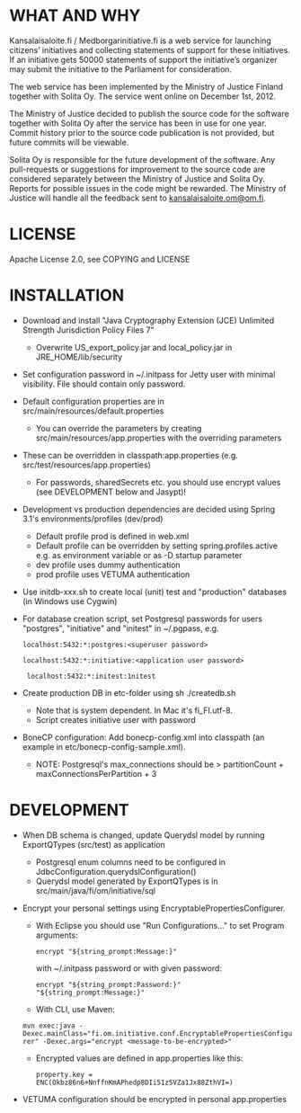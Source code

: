 # WHAT AND WHY

Kansalaisaloite.fi / Medborgarinitiative.fi is a web service for launching citizens’ initiatives and collecting statements of support for these initiatives.  If an initiative gets 50000 statements of support the initiative’s organizer may submit the initiative to the Parliament for consideration.
 
The web service has been implemented by the Ministry of Justice Finland together with Solita Oy. The service went online on December 1st, 2012.

The Ministry of Justice decided to publish the source code for the software together with Solita Oy after the service has been in use for one year.
Commit history prior to the source code publication is not provided, but future commits will be viewable.

Solita Oy is responsible for the future development of the software. Any pull-requests or suggestions for improvement to the source code are considered separately between the Ministry of Justice and Solita Oy. Reports for possible issues in the code might be rewarded. The Ministry of Justice will handle all the feedback sent to kansalaisaloite.om@om.fi.

# LICENSE

Apache License 2.0, see COPYING and LICENSE

# INSTALLATION

* Download and install "Java Cryptography Extension (JCE) Unlimited Strength Jurisdiction Policy Files 7"
	* Overwrite US_export_policy.jar and local_policy.jar in JRE_HOME/lib/security

* Set configuration password in ~/.initpass for Jetty user with minimal visibility. File should contain only password.

* Default configuration properties are in src/main/resources/default.properties
	* You can override the parameters by creating src/main/resources/app.properties with the overriding parameters

* These can be overridden in classpath:app.properties (e.g. src/test/resources/app.properties)
	* For passwords, sharedSecrets etc. you should use encrypt values (see DEVELOPMENT below and Jasypt)!

* Development vs production dependencies are decided using Spring 3.1's environments/profiles (dev/prod)
	* Default profile prod is defined in web.xml
	* Default profile can be overridden by setting spring.profiles.active e.g. as environment variable 
   or as -D startup parameter
	* dev profile uses dummy authentication
	* prod profile uses VETUMA authentication 

* Use initdb-xxx.sh to create local (unit) test and "production" databases (in Windows use Cygwin)

* For database creation script, set Postgresql passwords for users "postgres", "initiative" and "initest" in  ~/.pgpass, e.g. 

	`localhost:5432:*:postgres:<superuser password>`
	
    `localhost:5432:*:initiative:<application user password>`
    
    ` localhost:5432:*:initest:1nitest`

* Create production DB in etc-folder using sh ./createdb.sh <locale> <application user password>
	* Note that <locale> is system dependent. In Mac it's fi_FI.utf-8.
	* Script creates initiative user with password <application user password> 

* BoneCP configuration: Add bonecp-config.xml into classpath (an example in etc/bonecp-config-sample.xml).
	* NOTE: Postgresql's max_connections should be > partitionCount + maxConnectionsPerPartition + 3

# DEVELOPMENT

* When DB schema is changed, update Querydsl model by running ExportQTypes (src/test) as application
	* Postgresql enum columns need to be configured in JdbcConfiguration.querydslConfiguration()
	* Querydsl model generated by ExportQTypes is in src/main/java/fi/om/initiative/sql

* Encrypt your personal settings using EncryptablePropertiesConfigurer. 

	* With Eclipse you should
  	  use "Run Configurations..." to set Program arguments:

  	  `encrypt "${string_prompt:Message:}"`
  
      with ~/.initpass password or with given password: 
  
      `encrypt "${string_prompt:Password:}" "${string_prompt:Message:}"`

	* With CLI, use Maven: 

  `mvn exec:java -Dexec.mainClass="fi.om.initiative.conf.EncryptablePropertiesConfigurer" -Dexec.args="encrypt <message-to-be-encrypted>"`

	* Encrypted values are defined in app.properties like this: 

 	  `property.key = ENC(Okbz86n6+NnffnKmAPhedp8DIi51zSVZa1Jx88ZthVI=)`

* VETUMA configuration should be encrypted in personal app.properties
  